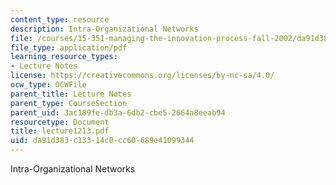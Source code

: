 ```yaml
---
content_type: resource
description: Intra-Organizational Networks
file: /courses/15-351-managing-the-innovation-process-fall-2002/da91d383c13314c0cc60689e41099344_lecture1213.pdf
file_type: application/pdf
learning_resource_types:
- Lecture Notes
license: https://creativecommons.org/licenses/by-nc-sa/4.0/
ocw_type: OCWFile
parent_title: Lecture Notes
parent_type: CourseSection
parent_uid: 3ac189fe-db3a-6db2-cbe5-2664a8eeab94
resourcetype: Document
title: lecture1213.pdf
uid: da91d383-c133-14c0-cc60-689e41099344
---
```

Intra-Organizational Networks